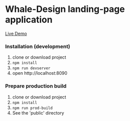 # Whale-Design landing-page application

[Live Demo](https://maplemap.github.io/whale-creative-agency-page/)

### Installation (development)
1. clone or download project
2. ```npm install```
3. ```npm run devserver```
4. open http://localhost:8090

### Prepare production build
1. clone or download project
2. ```npm install```
3. ```npm run prod-build```
4. See the 'public' directory

